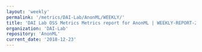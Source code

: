 ```yaml
---
layout: 'weekly'
permalink: '/metrics/DAI-Lab/AnonML/WEEKLY/'
title: 'DAI Lab OSS Metrics Metrics report for AnonML | WEEKLY-REPORT-2018-12-23'
organization: 'DAI-Lab'
repository: 'AnonML'
current_date: '2018-12-23'
---
```

